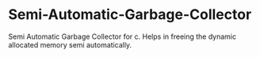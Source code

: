 # Semi-Automatic-Garbage-Collector
Semi Automatic Garbage Collector for c. Helps in freeing the dynamic allocated memory semi automatically.
